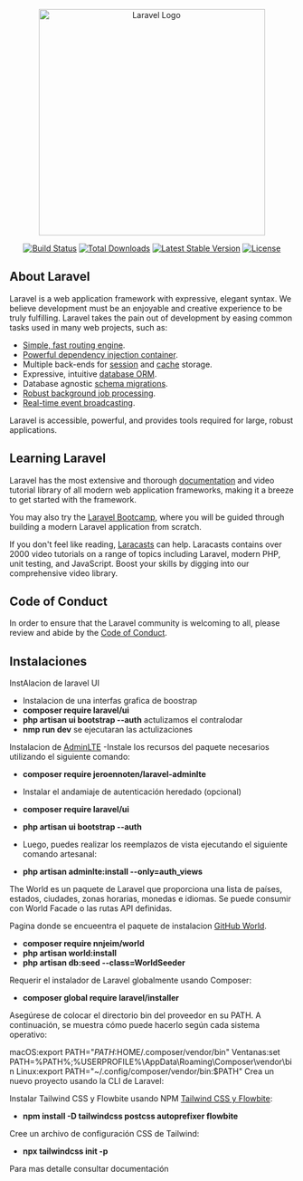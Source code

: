 <p align="center"><a href="https://laravel.com" target="_blank"><img src="https://raw.githubusercontent.com/laravel/art/master/logo-lockup/5%20SVG/2%20CMYK/1%20Full%20Color/laravel-logolockup-cmyk-red.svg" width="400" alt="Laravel Logo"></a></p>

<p align="center">
<a href="https://github.com/laravel/framework/actions"><img src="https://github.com/laravel/framework/workflows/tests/badge.svg" alt="Build Status"></a>
<a href="https://packagist.org/packages/laravel/framework"><img src="https://img.shields.io/packagist/dt/laravel/framework" alt="Total Downloads"></a>
<a href="https://packagist.org/packages/laravel/framework"><img src="https://img.shields.io/packagist/v/laravel/framework" alt="Latest Stable Version"></a>
<a href="https://packagist.org/packages/laravel/framework"><img src="https://img.shields.io/packagist/l/laravel/framework" alt="License"></a>
</p>

## About Laravel

Laravel is a web application framework with expressive, elegant syntax. We believe development must be an enjoyable and creative experience to be truly fulfilling. Laravel takes the pain out of development by easing common tasks used in many web projects, such as:

- [Simple, fast routing engine](https://laravel.com/docs/routing).
- [Powerful dependency injection container](https://laravel.com/docs/container).
- Multiple back-ends for [session](https://laravel.com/docs/session) and [cache](https://laravel.com/docs/cache) storage.
- Expressive, intuitive [database ORM](https://laravel.com/docs/eloquent).
- Database agnostic [schema migrations](https://laravel.com/docs/migrations).
- [Robust background job processing](https://laravel.com/docs/queues).
- [Real-time event broadcasting](https://laravel.com/docs/broadcasting).

Laravel is accessible, powerful, and provides tools required for large, robust applications.

## Learning Laravel

Laravel has the most extensive and thorough [documentation](https://laravel.com/docs) and video tutorial library of all modern web application frameworks, making it a breeze to get started with the framework.

You may also try the [Laravel Bootcamp](https://bootcamp.laravel.com), where you will be guided through building a modern Laravel application from scratch.

If you don't feel like reading, [Laracasts](https://laracasts.com) can help. Laracasts contains over 2000 video tutorials on a range of topics including Laravel, modern PHP, unit testing, and JavaScript. Boost your skills by digging into our comprehensive video library.

## Code of Conduct

In order to ensure that the Laravel community is welcoming to all, please review and abide by the [Code of Conduct](https://laravel.com/docs/contributions#code-of-conduct).


## Instalaciones

InstAlacion de laravel UI
- Instalacion de una interfas grafica de boostrap
- **composer require laravel/ui**
- **php artisan ui bootstrap --auth** actulizamos el contralodar
- **nmp run dev** se ejecutaran las actulizaciones

Instalacion de [AdminLTE](https://github.com/jeroennoten/Laravel-AdminLTE/wiki/Installation)
-Instale los recursos del paquete necesarios utilizando el siguiente comando:
- **composer require jeroennoten/laravel-adminlte**

- Instalar el andamiaje de autenticación heredado (opcional)
- **composer require laravel/ui**
- **php artisan ui bootstrap --auth**
- Luego, puedes realizar los reemplazos de vista ejecutando el siguiente comando artesanal:
- **php artisan adminlte:install --only=auth_views**

The World es un paquete de Laravel que proporciona una lista de países, estados, ciudades, zonas horarias, monedas e idiomas.
Se puede consumir con World Facade o las rutas API definidas.

Pagina donde se encueentra el paquete de instalacion [ GitHub World](https://github.com/nnjeim/world).
- **composer require nnjeim/world**
- **php artisan world:install**
- **php artisan db:seed --class=WorldSeeder**


Requerir el instalador de Laravel globalmente usando Composer:

- **composer global require laravel/installer**

Asegúrese de colocar el directorio bin del proveedor en su PATH. A continuación, se muestra cómo puede hacerlo según cada sistema operativo:

macOS:export PATH="$PATH:$HOME/.composer/vendor/bin"
Ventanas:set PATH=%PATH%;%USERPROFILE%\AppData\Roaming\Composer\vendor\bin
Linux:export PATH="~/.config/composer/vendor/bin:$PATH"
Crea un nuevo proyecto usando la CLI de Laravel:

Instalar Tailwind CSS y Flowbite usando NPM [Tailwind CSS y Flowbite](https://flowbite.com/docs/getting-started/laravel/):
- **npm install -D tailwindcss postcss autoprefixer flowbite**

Cree un archivo de configuración CSS de Tailwind:
- **npx tailwindcss init -p**

Para mas detalle consultar documentación
